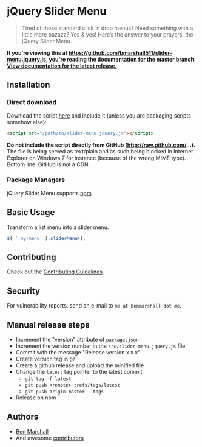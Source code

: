 # jQuery Slider Menu

> Tired of those standard click ‘n drop menus? Need something with a little more pazazz? Yes & yes! Here’s the answer to your prayers, the jQuery Slider Menu.

**If you're viewing this at https://github.com/bmarshall511/slider-menu.jquery.js, you're reading the documentation for the master branch.
[View documentation for the latest release.](https://github.com/bmarshall511/slider-menu.jquery.js/tree/latest#readme)**

## Installation

### Direct download

Download the script [here](https://github.com/bmarshall511/slider-menu.jquery.js/archive/latest.zip) and include it (unless you are packaging scripts somehow else):

```html
<script src="/path/to/slider-menu.jquery.js"></script>
```

**Do not include the script directly from GitHub (http://raw.github.com/...).** The file is being served as text/plain and as such being blocked
in Internet Explorer on Windows 7 for instance (because of the wrong MIME type). Bottom line: GitHub is not a CDN.

### Package Managers

jQuery Slider Menu supports [npm](https://www.npmjs.com/package/slider-menu).

## Basic Usage

Transform a list menu into a slider menu:

```javascript
$( '.my-menu' ).sliderMenu();
```

## Contributing

Check out the [Contributing Guidelines](CONTRIBUTING.md).

## Security

For vulnerability reports, send an e-mail to `me at benmarshall dot me`.

## Manual release steps

* Increment the "version" attribute of `package.json`
* Increment the version number in the `src/slider-menu.jquery.js` file
* Commit with the message "Release version x.x.x"
* Create version tag in git
* Create a github release and upload the minified file
* Change the `latest` tag pointer to the latest commit
  * `git tag -f latest`
  * `git push <remote> :refs/tags/latest`
  * `git push origin master --tags`
* Release on npm

## Authors

* [Ben Marshall](https://github.com/bmarshall511)
* And awesome [contributors](https://github.com/bmarshall511/slider-menu.jquery.js/graphs/contributors)
